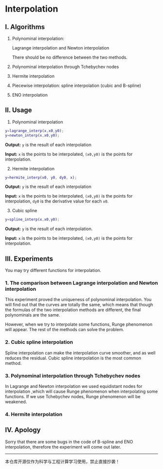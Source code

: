 # Interpolation

## I. Algorithms

1. Polynominal interpolation: 

   Lagrange interpolation and Newton interpolation

   There should be no difference between the two methods.

1. Polynominal interpolation through Tchebychev nodes

2. Hermite interpolation

3. Piecewise interpolation: spline interpolation (cubic and B-spline)

4. ENO interpolation

## II. Usage

1. Polynominal interpolation

```matlab
y=lagrange_interp(x,x0,y0);
y=newton_interp(x,x0,y0);
```

**Output:** `y` is the result of each interpolation

**Input:** `x` is the points to be interpolated, `(x0,y0)` is the points for interpolation.

2. Hermite interpolation

```matlab
y=hermite_interp(x0, y0, dy0, x);
```

**Output:** `y` is the result of each interpolation

**Input:** `x` is the points to be interpolated, `(x0,y0)` is the points for interpolation, `dy0` is the derivative value for each `x0`.

3. Cubic spline

```matlab
y=spline_interp(x,x0,y0);
```

**Output:** `y` is the result of each interpolation.

**Input:** `x` is the points to be interpolated, `(x0,y0)` is the points for interpolation.

## III. Experiments

You may try different functions for interpolation.

### 1. The comparison between Lagrange interpolation and Newton interpolation

This experiment proved the uniqueness of polynominal interpolation. You will find out that the curves are totally the same, which means that though the formulas of the two interpolation methods are different, the final polynominals are the same.

However, when we try to interpolate some functions, Runge phenomenon will appear. The rest of the methods can solve the problem.

### 2. Cubic spline interpolation

Spline interpolation can make the interpolation curve smoother, and as well reduces the residual. Cubic spline interpolation is the most common method.

### 3. Polynominal interpolation through Tchebychev nodes

In Lagrange and Newton interpolation we used equidistant nodes for interpolation ,which will cause Runge phenomenon when interpolating some functions. If we use Tchebychev nodes, Runge phenomenon will be weakened.

### 4. Hermite interpolation

## IV. Apology

Sorry that there are some bugs in the code of B-spline and ENO interpolation, therefore the experiment will come out later.



---

本仓库开源仅作为科学与工程计算学习使用，禁止直接抄袭！
